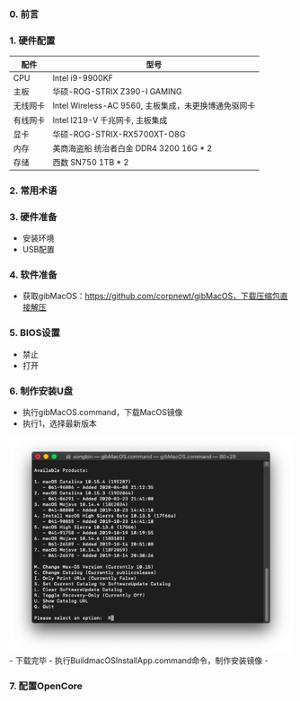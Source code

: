 ### 0. 前言

### 1. 硬件配置
 |配件|型号|
 |---|---|
 |CPU|Intel i9-9900KF|
 |主板|华硕-ROG-STRIX Z390-I GAMING|
 |无线网卡|Intel Wireless-AC 9560, 主板集成，未更换博通免驱网卡|
 |有线网卡|Intel I219-V 千兆网卡, 主板集成|
 |显卡|华硕-ROG-STRIX-RX5700XT-O8G|
 |内存|美商海盗船 统治者白金 DDR4 3200 16G * 2|
 |存储|西数 SN750 1TB * 2|

### 2. 常用术语

### 3. 硬件准备
- 安装环境
- USB配置

### 4. 软件准备
- 获取gibMacOS：https://github.com/corpnewt/gibMacOS，下载压缩包直接解压


### 5. BIOS设置
- 禁止
- 打开
### 6. 制作安装U盘
- 执行gibMacOS.command，下载MacOS镜像
- 执行1，选择最新版本
<!-- ![](https://github.com/sobravo/hackintosh/blob/master/img/gibMacOS-1.png) -- Can't align to the left, be check in the future -->
<div align=left><img  src="https://github.com/sobravo/hackintosh/blob/master/img/gibMacOS-1.png"/>
- 下载完毕
- 执行BuildmacOSInstallApp.command命令，制作安装镜像
- 


### 7. 配置OpenCore
 
